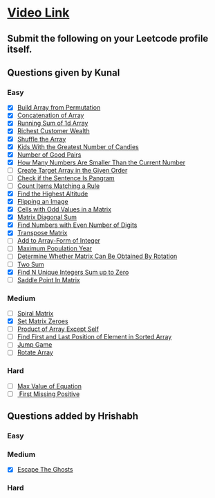 # [Video Link](https://youtu.be/n60Dn0UsbEk)

## Submit the following on your Leetcode profile itself.

## Questions given by Kunal

### Easy

- [x] [Build Array from Permutation](https://leetcode.com/problems/build-array-from-permutation/)
- [x] [Concatenation of Array](https://leetcode.com/problems/concatenation-of-array/)
- [x] [Running Sum of 1d Array](https://leetcode.com/problems/running-sum-of-1d-array/)
- [x] [Richest Customer Wealth](https://leetcode.com/problems/richest-customer-wealth/)
- [x] [Shuffle the Array](https://leetcode.com/problems/shuffle-the-array/)
- [x] [Kids With the Greatest Number of Candies](https://leetcode.com/problems/kids-with-the-greatest-number-of-candies/)
- [x] [Number of Good Pairs](https://leetcode.com/problems/number-of-good-pairs/)
- [x] [How Many Numbers Are Smaller Than the Current Number](https://leetcode.com/problems/how-many-numbers-are-smaller-than-the-current-number/)
- [ ] [Create Target Array in the Given Order](https://leetcode.com/problems/create-target-array-in-the-given-order/)
- [ ] [Check if the Sentence Is Pangram](https://leetcode.com/problems/check-if-the-sentence-is-pangram/)
- [ ] [Count Items Matching a Rule](https://leetcode.com/problems/count-items-matching-a-rule/)
- [x] [Find the Highest Altitude](https://leetcode.com/problems/find-the-highest-altitude/)
- [x] [Flipping an Image](https://leetcode.com/problems/flipping-an-image/)
- [x] [Cells with Odd Values in a Matrix](https://leetcode.com/problems/cells-with-odd-values-in-a-matrix/)
- [x] [Matrix Diagonal Sum](https://leetcode.com/problems/matrix-diagonal-sum/)
- [x] [Find Numbers with Even Number of Digits](https://leetcode.com/problems/find-numbers-with-even-number-of-digits/)
- [x] [Transpose Matrix](https://leetcode.com/problems/transpose-matrix/)
- [ ] [Add to Array-Form of Integer](https://leetcode.com/problems/add-to-array-form-of-integer/)
- [ ] [Maximum Population Year](https://leetcode.com/problems/maximum-population-year/)
- [ ] [Determine Whether Matrix Can Be Obtained By Rotation](https://leetcode.com/problems/determine-whether-matrix-can-be-obtained-by-rotation/)
- [ ] [Two Sum](https://leetcode.com/problems/two-sum/)
- [x] [Find N Unique Integers Sum up to Zero](https://leetcode.com/problems/find-n-unique-integers-sum-up-to-zero/)
- [ ] [Saddle Point In Matrix](https://leetcode.com/problems/lucky-numbers-in-a-matrix/)

### Medium

- [ ] [Spiral Matrix](https://leetcode.com/problems/spiral-matrix/)
- [x] [Set Matrix Zeroes](https://leetcode.com/problems/set-matrix-zeroes/)
- [ ] [Product of Array Except Self](https://leetcode.com/problems/product-of-array-except-self/)
- [ ] [Find First and Last Position of Element in Sorted Array](https://leetcode.com/problems/find-first-and-last-position-of-element-in-sorted-array/)
- [ ] [Jump Game](https://leetcode.com/problems/jump-game/)
- [ ] [Rotate Array](https://leetcode.com/problems/rotate-array/)

### Hard

- [ ] [Max Value of Equation](https://leetcode.com/problems/max-value-of-equation/)
- [ ] [ First Missing Positive](https://leetcode.com/problems/first-missing-positive/)

## Questions added by Hrishabh

### Easy

### Medium

- [x] [Escape The Ghosts](https://leetcode.com/problems/escape-the-ghosts/)

### Hard
